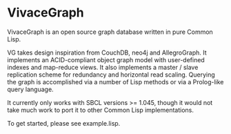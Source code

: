 VivaceGraph
===============

VivaceGraph is an open source graph database written in pure Common Lisp.

VG takes design inspiration from CouchDB, neo4j and AllegroGraph.  It implements an ACID-compliant object graph model with user-defined indexes and map-reduce views.  It also implements a master / slave replication scheme for redundancy and horizontal read scaling.  Querying the graph is accomplished via a number of Lisp methods or via a Prolog-like query language.

It currently only works with SBCL versions >= 1.045, though it would not take much work to port it to other Common Lisp implementations.

To get started, please see example.lisp.
